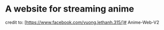 # A website for streaming anime

credit to: [https://www.facebook.com/vuong.lethanh.315/]#   A n i m e - W e b - V 2  
 
